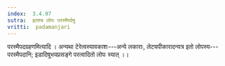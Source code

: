 ```yaml
---
index:  3.4.97
sutra:  इतश्च लोपः परस्मैपदेषु
vritti:  padamanjari
---
```


परस्मैपदग्रहणमित्यादि । अन्यथा टेरेत्वस्यावकाशः---अन्ये लकाराः, लेट्यपीकारादन्यत्र इतो लोपस्य---परस्मैपदानि; इडादिषूभयप्रसङ्गे परत्वादितो लोपः स्यात् ।।
